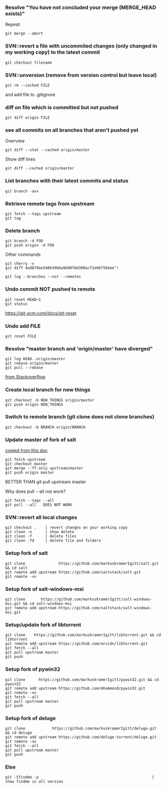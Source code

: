 
### Resolve "You have not concluded your merge (MERGE_HEAD exists)"
Repeat:

    git merge --abort 
 
### SVN::revert a file with uncommited changes (only changed in my working copy) to the latest commit 
    git checkout filename

### SVN::unversion (remove from version control but leave local)
    git rm --cached FILE

and add file to .gitignore

### diff on file which is committed but not pushed
    git diff origin FILE

### see all commits on all branches that aren't pushed yet
Overview

    git diff --stat --cached origin/master

Show diff lines

    git diff --cached origin/master


### List branches with their latest commits and status
    git branch -avv

### Retrieve remote tags from upstream
    git fetch --tags upstream
    git tag

### Delete branch

    git branch -d FOO
    git push origin -d FOO

Other commands

    git cherry -v
    git diff 4ad879ee548630b6a9dd076d308acf2e667564ee^!

    git log --branches --not --remotes
    
### Undo commit  NOT pushed to remote
    git reset HEAD~1
    git status

https://git-scm.com/docs/git-reset
    
### Undo add FILE
    git reset FILE
    
### Resolve "master branch and 'origin/master' have diverged"
    git log HEAD..origin/master
    git rebase origin/master
    git pull --rebase 
    
[from Stackoverflow](https://stackoverflow.com/questions/2452226/master-branch-and-origin-master-have-diverged-how-to-undiverge-branches)

### Create local branch for new things 
    git checkout -b NEW_THINGS origin/master
    git push origin NEW_THINGS                                     

### Switch to remote branch (git clone does not clone branches) 
    git checkout -b BRANCH origin/BRANCH

### Update master of fork of salt
[copied from this doc](https://docs.saltstack.com/en/latest/topics/development/contributing.html#keeping-salt-forks-in-sync)

    git fetch upstream
    git checkout master
    git merge --ff-only upstream/master
    git push origin master
    
BETTER THAN 
    git pull upstream master

Why does pull --all not work?

    git fetch --tags --all
    git pull --all   DOES NOT WORK


### SVN::revert all local changes
    git checkout .    | revert changes on your working copy
    git clean -n      | show delete
    git clean -f      | delete files
    git clean -fd     | delete file and folders

### Setup fork of salt 
    git clone               https://github.com/markuskramerIgitt/salt.git && cd salt
    git remote add upstream https://github.com/saltstack/salt.git
    git remote -vv

### Setup fork of salt-windows-msi
    git clone       https://github.com/markuskramerIgitt/salt-windows-msi.git && cd salt-windows-msi 
    git remote add upstream https://github.com/saltstack/salt-windows-msi.git

### Setup/update fork of libtorrent
    git clone    https://github.com/markuskramerIgitt/libtorrent.git && cd libtorrent
    git remote add upstream https://github.com/arvidn/libtorrent.git
    git fetch --all
    git pull upstream master
    git push

### Setup fork of pywin32
    git clone      https://github.com/markuskramerIgitt/pywin32.git && cd pywin32
    git remote add upstream https://github.com/mhammond/pywin32.git
    git remote -vv
    git fetch --all
    git pull upstream master
    git push

### Setup fork of deluge
    git clone            https://github.com/markuskramerIgitt/deluge.git && cd deluge
    git remote add upstream https://github.com/deluge-torrent/deluge.git
    git remote -vv
    git fetch --all
    git pull upstream master
    git push


### Else
    git -Sfindme -p                                                   | show findme in all version
